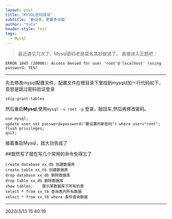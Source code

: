 ```yaml
---
layout: post
title: "MYSQL密码错误"
subtitle: '勤动手，更要多动脑'
author: "Yufx"
header-style: text
tags:
  - Mysql
---
```

>最近遇见几次了，Mysql密码老是莫名其妙就错了。
>直接进入正题吧：

>
    ERROR 1045 (28000): Access denied for user 'root'@'localhost' (using password: YES)
----------
先去修改mysql配置文件，配置文件在根目录下里找到mysqld加一行代码如下，意思是跳过密码验证登录
>
    skip-grant-tables
然后重启**Mysql**,使用`mysql -u root -p` 登录，敲回车,然后再修改密码。
>  
    use mysql;
    update user set password=password("要设置的新密码") where user="root";   
    flush privileges;
    quit;
接着重启Mysql，就大功告成了

##既然写了就在写几个常用的命令免得忘了
>
    create database xx_db 创建数据库
    create table xx_tb 创建数据表
    drop database xx_db 删除数据库
    drop table xx_db 删除数据库
    show tables;    展示某数据库下所有的表
    select * from xx_tb 查询表内所有数据
    select * from xx_tb where 条件查询数据
    
    
>
    
----------

2020/3/13 15:40:19 